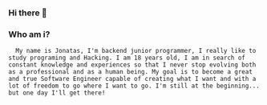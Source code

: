 ### Hi there 👋

### Who am i?

```
  My name is Jonatas, I'm backend junior programmer, I really like to study programing and Hacking. I am 18 years old, I am in search of constant knowledge and experiences so that I never stop evolving both as a professional and as a human being. My goal is to become a great and true Software Engineer capable of creating what I want and with a lot of freedom to go where I want to go. I'm still at the beginning... but one day I'll get there!

```

<!--
**johnHPX/johnHPX** is a ✨ _special_ ✨ repository because its `README.md` (this file) appears on your GitHub profile.

Here are some ideas to get you started:

- 🔭 I’m currently working on ...
- 🌱 I’m currently learning ...
- 👯 I’m looking to collaborate on ...
- 🤔 I’m looking for help with ...
- 💬 Ask me about ...
- 📫 How to reach me: ...
- 😄 Pronouns: ...
- ⚡ Fun fact: ...
-->
